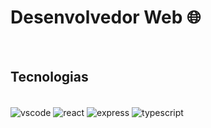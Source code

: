 # Desenvolvedor Web 🌐

<br/>


## Tecnologias

<div style="display: inline_block"><br/>
 <img align="center" alt="vscode" src ="https://img.shields.io/badge/Visual_Studio-5C2D91?style=for-the-badge&logo=visual%20studio&logoColor=white">
 <img align="center" alt="react" src ="https://img.shields.io/badge/React-20232A?style=for-the-badge&logo=react&logoColor=61DAFB">
 <img align="center" alt="express" src ="https://img.shields.io/badge/Express-43853D?style=for-the-badge&logo=express&logoColor=white">
 <img align="center" alt="typescript" src ="https://img.shields.io/badge/TypeScript-007ACC?style=for-the-badge&logo=typescript&logoColor=white">     
</div>
<br/>

      
